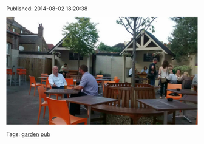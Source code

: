 
# 

Published: 2014-08-02 18:20:38

![](93606770087-0.jpg)

Tags: [garden](tag-garden.md) [pub](tag-pub.md)
